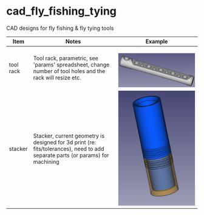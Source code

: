 # cad_fly_fishing_tying
CAD designs for fly fishing &amp; fly tying tools





| Item      | Notes                                                        | Example                                                      |
| --------- | ------------------------------------------------------------ | ------------------------------------------------------------ |
| tool rack | Tool rack, parametric, see 'params' spreadsheet, change number of tool holes and the rack will resize etc. | ![toolrack](https://github.com/lewismj/cad_fly_fishing_tying/blob/main/img/tool_rack.png) |
| stacker   | Stacker, current geometry is designed for 3d print (re: fits/tolerances), need to add separate parts (or params) for machining | ![stacker](https://github.com/lewismj/cad_fly_fishing_tying/blob/main/img/hair_stacker.png) |

